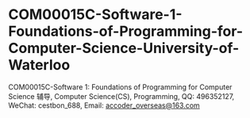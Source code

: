 # COM00015C-Software-1-Foundations-of-Programming-for-Computer-Science-University-of-Waterloo
COM00015C-Software 1: Foundations of Programming for Computer Science 辅导, Computer Science(CS), Programming, QQ: 496352127, WeChat: cestbon_688, Email: accoder_overseas@163.com
